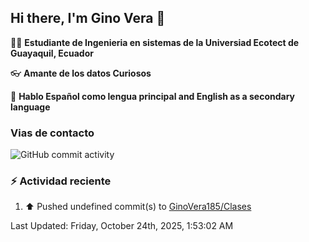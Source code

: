 ## Hi there, I'm Gino Vera 👋

:student: **Estudiante de Ingenieria en sistemas de la Universiad Ecotect de Guayaquil, Ecuador**

:eyeglasses: **Amante de los datos Curiosos**

:book: **Hablo Español como lengua principal and English as a secondary language**

### Vias de contacto

![GitHub commit activity](https://img.shields.io/github/commit-activity/m/GinoVera185/GinoVera185)

### :zap: Actividad reciente
<!--RECENT_ACTIVITY:start-->
1. ⬆️ Pushed undefined commit(s) to [GinoVera185/Clases](https://github.com/GinoVera185/Clases)<br>
<!--RECENT_ACTIVITY:end-->
<!--RECENT_ACTIVITY:last_update-->
Last Updated: Friday, October 24th, 2025, 1:53:02 AM
<!--RECENT_ACTIVITY:last_update_end-->
